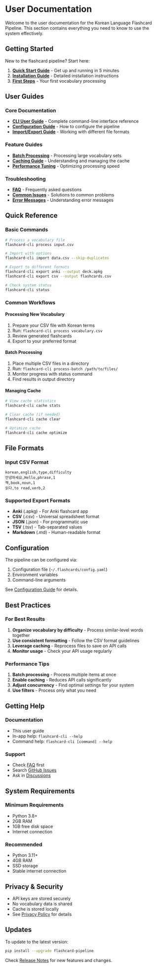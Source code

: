 # User Documentation

Welcome to the user documentation for the Korean Language Flashcard Pipeline. This section contains everything you need to know to use the system effectively.

## Getting Started

New to the flashcard pipeline? Start here:

1. **[Quick Start Guide](./QUICK_START.md)** - Get up and running in 5 minutes
2. **[Installation Guide](./INSTALLATION.md)** - Detailed installation instructions
3. **[First Steps](./FIRST_STEPS.md)** - Your first vocabulary processing

## User Guides

### Core Documentation
- **[CLI User Guide](./CLI_GUIDE.md)** - Complete command-line interface reference
- **[Configuration Guide](./CONFIGURATION.md)** - How to configure the pipeline
- **[Import/Export Guide](./IMPORT_EXPORT.md)** - Working with different file formats

### Feature Guides
- **[Batch Processing](./BATCH_PROCESSING.md)** - Processing large vocabulary sets
- **[Caching Guide](./CACHING.md)** - Understanding and managing the cache
- **[Performance Tuning](./PERFORMANCE.md)** - Optimizing processing speed

### Troubleshooting
- **[FAQ](./FAQ.md)** - Frequently asked questions
- **[Common Issues](./TROUBLESHOOTING.md)** - Solutions to common problems
- **[Error Messages](./ERROR_REFERENCE.md)** - Understanding error messages

## Quick Reference

### Basic Commands

```bash
# Process a vocabulary file
flashcard-cli process input.csv

# Import with options
flashcard-cli import data.csv --skip-duplicates

# Export to different formats
flashcard-cli export anki --output deck.apkg
flashcard-cli export csv --output flashcards.csv

# Check system status
flashcard-cli status
```

### Common Workflows

#### Processing New Vocabulary
1. Prepare your CSV file with Korean terms
2. Run: `flashcard-cli process vocabulary.csv`
3. Review generated flashcards
4. Export to your preferred format

#### Batch Processing
1. Place multiple CSV files in a directory
2. Run: `flashcard-cli process-batch /path/to/files/`
3. Monitor progress with status command
4. Find results in output directory

#### Managing Cache
```bash
# View cache statistics
flashcard-cli cache stats

# Clear cache (if needed)
flashcard-cli cache clear

# Optimize cache
flashcard-cli cache optimize
```

## File Formats

### Input CSV Format
```csv
korean,english,type,difficulty
안녕하세요,Hello,phrase,1
책,book,noun,1
읽다,to read,verb,2
```

### Supported Export Formats
- **Anki** (.apkg) - For Anki flashcard app
- **CSV** (.csv) - Universal spreadsheet format
- **JSON** (.json) - For programmatic use
- **TSV** (.tsv) - Tab-separated values
- **Markdown** (.md) - Human-readable format

## Configuration

The pipeline can be configured via:
1. Configuration file (`~/.flashcards/config.yaml`)
2. Environment variables
3. Command-line arguments

See [Configuration Guide](./CONFIGURATION.md) for details.

## Best Practices

### For Best Results
1. **Organize vocabulary by difficulty** - Process similar-level words together
2. **Use consistent formatting** - Follow the CSV format guidelines
3. **Leverage caching** - Reprocess files to save on API calls
4. **Monitor usage** - Check your API usage regularly

### Performance Tips
1. **Batch processing** - Process multiple items at once
2. **Enable caching** - Reduces API calls significantly
3. **Adjust concurrency** - Find optimal settings for your system
4. **Use filters** - Process only what you need

## Getting Help

### Documentation
- This user guide
- In-app help: `flashcard-cli --help`
- Command help: `flashcard-cli [command] --help`

### Support
- Check [FAQ](./FAQ.md) first
- Search [GitHub Issues](https://github.com/YourRepo/issues)
- Ask in [Discussions](https://github.com/YourRepo/discussions)

## System Requirements

### Minimum Requirements
- Python 3.8+
- 2GB RAM
- 1GB free disk space
- Internet connection

### Recommended
- Python 3.11+
- 4GB RAM
- SSD storage
- Stable internet connection

## Privacy & Security

- API keys are stored securely
- No vocabulary data is shared
- Cache is stored locally
- See [Privacy Policy](./PRIVACY.md) for details

## Updates

To update to the latest version:
```bash
pip install --upgrade flashcard-pipeline
```

Check [Release Notes](./RELEASES.md) for new features and changes.